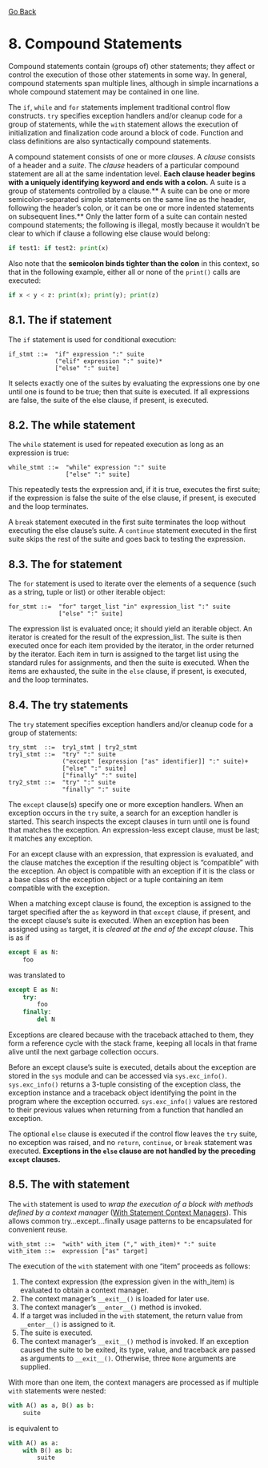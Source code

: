 [Go Back](./README.md)

# <a name="8"></a> 8. Compound Statements

Compound statements contain (groups of) other statements; they affect or control the execution of those other statements in some way. In general, compound statements span multiple lines, although in simple incarnations a whole compound statement may be contained in one line.

The ``if``, ``while`` and ``for`` statements implement traditional control flow constructs. ``try`` specifies exception handlers and/or cleanup code for a group of statements, while the ``with`` statement allows the execution of initialization and finalization code around a block of code. Function and class definitions are also syntactically compound statements.

A compound statement consists of one or more _clauses_. A _clause_ consists of a header and a _suite_. The _clause_ headers of a particular compound statement are all at the same indentation level. **Each clause header begins with a uniquely identifying keyword and ends with a colon.** A suite is a group of statements controlled by a clause.** A suite can be one or more semicolon-separated simple statements on the same line as the header, following the header’s colon, or it can be one or more indented statements on subsequent lines.** Only the latter form of a suite can contain nested compound statements; the following is illegal, mostly because it wouldn’t be clear to which if clause a following else clause would belong:

```python
if test1: if test2: print(x)
```

Also note that the **semicolon binds tighter than the colon** in this context, so that in the following example, either all or none of the ``print()`` calls are executed:

```python
if x < y < z: print(x); print(y); print(z)
```

## <a name="8_1"></a> 8.1. The if statement

The ``if`` statement is used for conditional execution:

```
if_stmt ::=  "if" expression ":" suite
             ("elif" expression ":" suite)*
             ["else" ":" suite]
```

It selects exactly one of the suites by evaluating the expressions one by one until one is found to be true; then that suite is executed. If all expressions are false, the suite of the else clause, if present, is executed.

## <a name="8_2"></a> 8.2. The while statement

The ``while`` statement is used for repeated execution as long as an expression is true:

```
while_stmt ::=  "while" expression ":" suite
                ["else" ":" suite]
```

This repeatedly tests the expression and, if it is true, executes the first suite; if the expression is false the suite of the else clause, if present, is executed and the loop terminates.

A ``break`` statement executed in the first suite terminates the loop without executing the else clause’s suite. A ``continue`` statement executed in the first suite skips the rest of the suite and goes back to testing the expression.

## <a name="8_3"></a> 8.3. The for statement

The ``for`` statement is used to iterate over the elements of a sequence (such as a string, tuple or list) or other iterable object:

```
for_stmt ::=  "for" target_list "in" expression_list ":" suite
              ["else" ":" suite]
```

The expression list is evaluated once; it should yield an iterable object. An iterator is created for the result of the expression_list. The suite is then executed once for each item provided by the iterator, in the order returned by the iterator. Each item in turn is assigned to the target list using the standard rules for assignments, and then the suite is executed. When the items are exhausted, the suite in the ``else`` clause, if present, is executed, and the loop terminates.

## <a name="8_4"></a> 8.4. The try statements

The ``try`` statement specifies exception handlers and/or cleanup code for a group of statements:

```
try_stmt  ::=  try1_stmt | try2_stmt
try1_stmt ::=  "try" ":" suite
               ("except" [expression ["as" identifier]] ":" suite)+
               ["else" ":" suite]
               ["finally" ":" suite]
try2_stmt ::=  "try" ":" suite
               "finally" ":" suite
```

The ``except`` clause(s) specify one or more exception handlers. When an exception occurs in the ``try`` suite, a search for an exception handler is started. This search inspects the except clauses in turn until one is found that matches the exception. An expression-less except clause, must be last; it matches any exception.

For an except clause with an expression, that expression is evaluated, and the clause matches the exception if the resulting object is “compatible” with the exception. An object is compatible with an exception if it is the class or a base class of the exception object or a tuple containing an item compatible with the exception.

When a matching except clause is found, the exception is assigned to the target specified after the ``as`` keyword in that ``except`` clause, if present, and the except clause’s suite is executed. When an exception has been assigned using ``as`` target, it is _cleared at the end of the except clause_. This is as if

```python
except E as N:
    foo
```

was translated to

```python
except E as N:
    try:
        foo
    finally:
        del N
```

Exceptions are cleared because with the traceback attached to them, they form a reference cycle with the stack frame, keeping all locals in that frame alive until the next garbage collection occurs.

Before an except clause’s suite is executed, details about the exception are stored in the ``sys`` module and can be accessed via ``sys.exc_info()``. ``sys.exc_info()`` returns a 3-tuple consisting of the exception class, the exception instance and a traceback object identifying the point in the program where the exception occurred. ``sys.exc_info()`` values are restored to their previous values when returning from a function that handled an exception.

The optional ``else`` clause is executed if the control flow leaves the ``try`` suite, no exception was raised, and no ``return``, ``continue``, or ``break`` statement was executed. **Exceptions in the ``else`` clause are not handled by the preceding ``except`` clauses.**

## <a name="8_5"></a> 8.5. The with statement

The ``with`` statement is used to _wrap the execution of a block with methods defined by a context manager_ ([With Statement Context Managers](./03_Data_Model.md#3_3_9)). This allows common try…except…finally usage patterns to be encapsulated for convenient reuse.

```
with_stmt ::=  "with" with_item ("," with_item)* ":" suite
with_item ::=  expression ["as" target]
```

The execution of the ``with`` statement with one “item” proceeds as follows:
  1. The context expression (the expression given in the with_item) is evaluated to obtain a context manager.
  2. The context manager’s ``__exit__()`` is loaded for later use.
  3. The context manager’s ``__enter__()`` method is invoked.
  4. If a target was included in the ``with`` statement, the return value from ``__enter__()`` is assigned to it.
  5. The suite is executed.
  6. The context manager’s ``__exit__()`` method is invoked. If an exception caused the suite to be exited, its type, value, and traceback are passed as arguments to ``__exit__()``. Otherwise, three ``None`` arguments are supplied.

With more than one item, the context managers are processed as if multiple ``with`` statements were nested:

```python
with A() as a, B() as b:
    suite
```

is equivalent to

```python
with A() as a:
    with B() as b:
        suite
```
